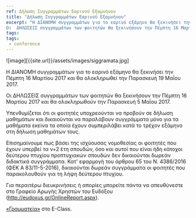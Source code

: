 ```yaml
---
ref: Δήλωση Συγγραμμάτων Εαρινού Εξαμνήνου
title: "Δήλωση Συγγραμμάτων Εαρινού Εξαμνήνου"
excerpt: "Η ΔΙΑΝΟΜΗ συγγραμμάτων για το εαρινό εξάμηνο θα ξεκινήσει την Πέμπτη 16 Μαρτίου 2017 και θα ολοκληρωθεί την Παρασκευή 19 Μαΐου 2017.
Οι  ΔΗΛΩΣΕΙΣ συγγραμμάτων των φοιτητών θα ξεκινήσουν την Πέμπτη 16 Μαρτίου 2017 και θα ολοκληρωθούν την Παρασκευή 5 Μαΐου 2017."
tags:
tags:
 - conference
---
```

![image][{{site.url}}/assets/images/siggramata.jpg]

Η ΔΙΑΝΟΜΗ συγγραμμάτων για το εαρινό εξάμηνο θα ξεκινήσει την Πέμπτη 16 Μαρτίου 2017 και θα ολοκληρωθεί την Παρασκευή 19 Μαΐου 2017.

Οι  ΔΗΛΩΣΕΙΣ συγγραμμάτων των φοιτητών θα ξεκινήσουν την Πέμπτη 16 Μαρτίου 2017 και θα ολοκληρωθούν την Παρασκευή 5 Μαΐου 2017.

Υπενθυμίζεται ότι οι φοιτητές υποχρεούνται να προβούν σε δήλωση μαθημάτων και δικαιούνται να παραλάβουν συγγράμματα μόνο για τα μαθήματα εκείνα τα οποία έχουν συμπεριλάβει κατά το τρέχον εξάμηνο στη δήλωση μαθημάτων τους.

Επισημαίνουμε πως βάσει της ισχύουσας νομοθεσίας οι φοιτητές που έχουν υπερβεί τα ν+2 έτη σπουδών, όσο και αυτοί που είναι ήδη κάτοχοι δεύτερου πτυχίου προπτυχιακών σπουδών δεν δικαιούνται δωρεάν διδακτικά συγγράμματα.
Κατ’ εφαρμογή του άρθρου 65 του Ν. 4386/2016 (ΦΕΚ Α 83/11-5-2016), δικαιούνται δωρεάν συγγράμματα οι φοιτητές που παρακολουθούν για τη λήψη δεύτερου πτυχίου.

Για περαιτέρω διευκρινήσεις ή απορίες μπορείτε πάντα να απευθύνεστε στο Γραφείο Αρωγής Χρηστών του Ευδόξου (http://eudoxus.gr/OnlineReport.aspx).

[«Γραμματεία»](https://e-class.ionio.gr/courses/DCS284/) στο E-Class.
